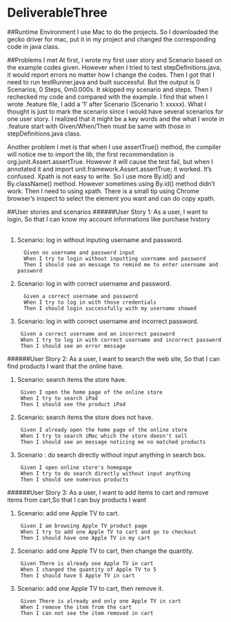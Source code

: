# DeliverableThree
##Runtime Environment
I use Mac to do the projects. So I downloaded the gecko driver for mac, put it in my project and changed the corresponding code in java class.

##Problems I met
At first, I wrote my first user story and Scenario based on the example codes given. However when I tried to test stepDefinitions.java, it would report errors no matter how I change the codes. Then I got that I need to run testRunner.java and built successful. But the output is 0 Scenarios, 0 Steps, 0m0.000s. It skipped my scenario and steps. Then I rechecked my code and compared with the example. I find that when I wrote .feature file, I add a ‘1’ after Scenario (Scenario 1: xxxxx). What I thought is just to mark the scenario since I would have several scenarios for one user story.  I realized that it might be a key words and the what I wrote in .feature start with Given/When/Then must be same with those in stepDefinitions.java class. 

Another problem I met is that when I use assertTrue() method, the compiler will notice me to import the lib, the first recommendation  is org.junit.Assert.assertTrue. However it will cause the test fail, but when I annotated it and import unit.framework.Assert.assertTrue; it worked. It’s confused.
Xpath is not easy to write. So I use more By.id() and By.className() method. However sometimes using By.id() method didn’t work. Then I need to using xpath. There is a small tip using Chrome browser’s inspect to select the element you want and can do copy xpath.

##User stories and scenarios
######User Story 1: As a user, I want to login, So that I can know my account informations like purchase history</br>  

1) Scenario: log in without inputing username and password.  

	     Given no username and password input
         When I try to login without inputting username and password
         Then I should see an message to remind me to enter username and password	  
	     
2) Scenario: log in with correct username and password.  

	     Given a correct username and password
         When I try to log in with those credentials
         Then I should login successfully with my username showed	     
	     
3) Scenario: log in with correct username and incorrect password.  

	    Given a correct username and an incorrect password
        When I try to log in with correct username and incorrect password
        Then I should see an error message
	    
######User Story 2: As a user, I want to search the web site, So that I can find products I want that the online have.  

1) Scenario: search items the store have.  

	    Given I open the home page of the online store	    
        When I try to search iPad
        Then I should see the product iPad    
	    
2) Scenario: search items the store does not have.  

        Given I already open the home page of the online store
        When I try to search iMac which the store doesn't sell 
        Then I should see an message noticing me no matched products   
	    
3) Scenario : do search directly without input anything in search box.  

	    Given I open online store's homepage
        When I try to do search directly without input anything
        Then I should see numerous products  
	    	    
######User Story 3: As a user, I want to add items to cart and remove items from cart,So that I can buy products I want</br>  

1) Scenario: add one Apple TV to cart.    

	    Given I am browsing Apple TV product page
        When I try to add one Apple TV to cart and go to checkout
        Then I should have one Apple TV in my cart	    
	    
2) Scenario: add one Apple TV to cart, then change the quantity.  

	    Given There is already one Apple TV in cart
        When I changed the quantity of Apple TV to 5
        Then I should have 5 Apple TV in cart  
	    
3) Scenario: add one Apple TV to cart, then remove it.  

	    Given There is already and only one Apple TV in cart
        When I remove the item from the cart
        Then I can not see the item removed in cart
